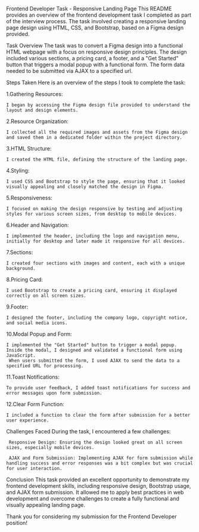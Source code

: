 Frontend Developer Task - Responsive Landing Page
  This README provides an overview of the frontend development task I completed as part of the interview process. The task involved creating a responsive landing page design using HTML, CSS, and Bootstrap, based on a Figma design provided.

Task Overview
  The task was to convert a Figma design into a functional HTML webpage with a focus on responsive design principles. The design included various sections, a pricing card, a footer, and a "Get Started" button that triggers a modal popup with a functional form. The form data needed to be submitted via AJAX to a specified url.

Steps Taken
Here is an overview of the steps I took to complete the task:

1.Gathering Resources:

    I began by accessing the Figma design file provided to understand the layout and design elements.
2.Resource Organization:

    I collected all the required images and assets from the Figma design and saved them in a dedicated folder within the project directory.
3.HTML Structure:

    I created the HTML file, defining the structure of the landing page.
4.Styling:

    I used CSS and Bootstrap to style the page, ensuring that it looked visually appealing and closely matched the design in Figma.
5.Responsiveness:

    I focused on making the design responsive by testing and adjusting styles for various screen sizes, from desktop to mobile devices.
6.Header and Navigation:

    I implemented the header, including the logo and navigation menu, initially for desktop and later made it responsive for all devices.
7.Sections:

    I created four sections with images and content, each with a unique background.
8.Pricing Card:

    I used Bootstrap to create a pricing card, ensuring it displayed correctly on all screen sizes.
9.Footer:

    I designed the footer, including the company logo, copyright notice, and social media icons.
10.Modal Popup and Form:

    I implemented the "Get Started" button to trigger a modal popup.
    Inside the modal, I designed and validated a functional form using JavaScript.
     When users submitted the form, I used AJAX to send the data to a specified URL for processing.
11.Toast Notifications:

    To provide user feedback, I added toast notifications for success and error messages upon form submission.
12.Clear Form Function:

    I included a function to clear the form after submission for a better user experience.
Challenges Faced
   During the task, I encountered a few challenges:

     Responsive Design: Ensuring the design looked great on all screen sizes, especially mobile devices.

     AJAX and Form Submission: Implementing AJAX for form submission while handling success and error responses was a bit complex but was crucial for user interaction.

Conclusion
    This task provided an excellent opportunity to demonstrate my frontend development skills, including responsive design, Bootstrap usage, and AJAX form submission. It allowed me to apply best practices in web development and overcome challenges to create a fully functional and visually appealing landing page.

Thank you for considering my submission for the Frontend Developer position!
